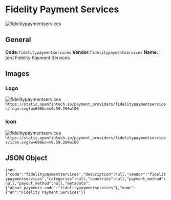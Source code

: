 # Fidelity Payment Services 
![fidelitypaymentservices](https://static.openfintech.io/payment_providers/fidelitypaymentservices/logo.svg?w=600&c=v0.59.26#w100) 
## General 
**Code:**`fidelitypaymentservices` 
**Vendor:**`fidelitypaymentservices` 
**Name:** 
:	[en] Fidelity Payment Services 
## Images 
### Logo 
![fidelitypaymentservices](https://static.openfintech.io/payment_providers/fidelitypaymentservices/logo.svg?w=600&c=v0.59.26#w100) 
``` https://static.openfintech.io/payment_providers/fidelitypaymentservices/logo.svg?w=600&c=v0.59.26#w100 ``` 
### Icon 
![fidelitypaymentservices](https://static.openfintech.io/payment_providers/fidelitypaymentservices/icon.svg?w=600&c=v0.59.26#w100) 
``` https://static.openfintech.io/payment_providers/fidelitypaymentservices/icon.svg?w=600&c=v0.59.26#w100 ``` 
## JSON Object 
```json {"code":"fidelitypaymentservices","description":null,"vendor":"fidelitypaymentservices","categories":null,"countries":null,"payment_method":null,"payout_method":null,"metadata":{"about_payments_code":"fidelitypaymentservices"},"name":{"en":"Fidelity Payment Services"}} ``` 
